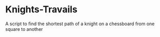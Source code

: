 # Knights-Travails
A script to find the shortest path of a knight on a chessboard from one square to another
